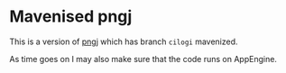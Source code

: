Mavenised pngj
==============

This is a version of [pngj](https://code.google.com/p/pngj/) which has
branch `cilogi` mavenized.

As time goes on I may also make sure that the code runs on AppEngine.

